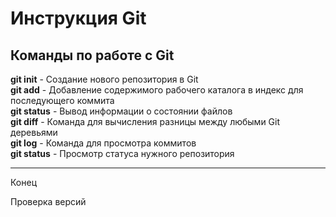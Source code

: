 # Инструкция Git
## Команды по работе с Git
**git init** - Создание нового репозитория в Git  
**git add** - Добавление содержимого рабочего каталога в индекс для последующего коммита  
**git status** - Вывод информации о состоянии файлов  
**git diff** - Команда для вычисления разницы между любыми Git деревьями  
**git log** - Команда для просмотра коммитов  
**git status** - Просмотр статуса нужного репозитория  
*****************
Конец

Проверка версий